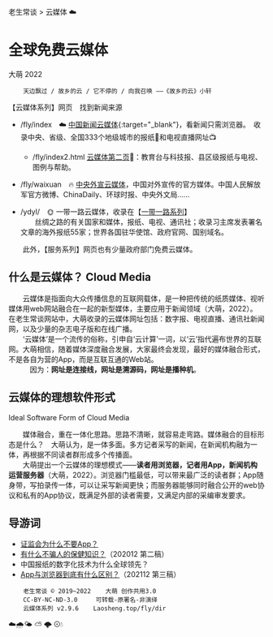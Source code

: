 老生常谈 > 云媒体 ☁️

全球免费云媒体
===============
大萌 2022

		天边飘过 / 故乡的云 / 它不停的 / 向我召唤 ——《故乡的云》小轩

【云媒体系列】网页　找到新闻来源  

  + /fly/index　☁️ [中国新闻云媒体](fly){:target="_blank"}，看新闻只需浏览器。　收录中央、省级、全国333个地级城市的报纸📰和电视直播网址📺
    - /fly/index2.html [云媒体第二页](fly/index2.html)📜️：教育台与科技报、县区级报纸与电视、图例与帮助。

  + /fly/waixuan　🔥 [中央外宣云媒体](fly/waixuan )，中国对外宣传的官方媒体。中国人民解放军官方微博、ChinaDaily、环球时报、中央外文局……

  + /ydyl/　🌞 一带一路云媒体，收录在【[一带一路系列](../ydyl/dir)】  
　　丝绸之路的有关国家和媒体，报纸、电视、通讯社；收录习主席发表署名文章的海外报纸55家；世界各国驻华使馆、政府官网、国别域名。

　　此外，【服务系列】网页也有少量政府部门免费云媒体。


什么是云媒体？ Cloud Media
-------------------------
　　云媒体是指面向大众传播信息的互联网载体，是一种把传统的纸质媒体、视听媒体用web网站融合在一起的新型媒体，主要应用于新闻领域（大萌，2022）。 在老生常谈网站中，大萌收录的云媒体网址包括：数字报、电视直播、通讯社新闻网，以及少量的杂志电子版和在线广播。  
　　‘云媒体’是一个流传的俗称，引申自‘云计算’一词，以‘云’指代遍布世界的互联网。大萌相信，随着媒体深度融合发展，大家最终会发现，最好的媒体融合形式，不是各自为营的App，而是互联互通的Web站。  
　　　因为：<b>网址是连接线，网址是溯源码，网址是播种机</b>。


云媒体的理想软件形式
--------------------
Ideal Software Form of Cloud Media

　　媒体融合，重在一体化思路。思路不清晰，就容易走弯路。媒体融合的目标形态是什么？　大萌认为，是一体多面。多方记者采写的新闻，在新闻机构融为一体，再根据不同读者群形成多个传播面。  
　　大萌提出一个云媒体的理想模式——<b>读者用浏览器，记者用App，新闻机构运营服务器</b>（大萌，2022）。浏览器门槛最低，可以带来最广泛的读者群；App随身带，写拍录传一体，可以让采写新闻更快；而服务器能够同时融合公开的web协议和私有的App协议，既满足外部的读者需要，又满足内部的采编审发要求。


导游词
------

+ [证监会为什么不要App？](../c/8-证券信息披露的法定媒体.txt)
+ [有什么不骗人的保健知识？](../c/6-权威的医疗保健类报纸.txt)（202012 第二稿）
+ 中国报纸的数字化技术为什么全球领先？
+ [App与浏览器到底有什么区别？](../c/app-browser-diff.txt)（202112 第三稿）


```
	老生常谈 © 2019~2022	大萌 创作共用3.0
	CC-BY-NC-ND-3.0 	可转载-原署名-非演绎
	云媒体系列 v2.9.6	Laosheng.top/fly/dir
```

<!-- Global site tag (gtag.js) - Google Analytics -->
<script async src="https://www.googletagmanager.com/gtag/js?id=UA-179794713-1"></script>
<script>  window.dataLayer = window.dataLayer || [];
  function gtag(){dataLayer.push(arguments);}
  gtag('js', new Date());  gtag('config', 'UA-179794713-1');
</script>
☁️🌧️🌤 ⛅ 🌩 ⊙💧
